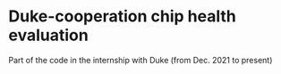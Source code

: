 # Duke-cooperation chip health evaluation
Part of the code in the internship with Duke (from Dec. 2021 to present)

